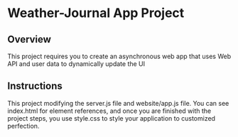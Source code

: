 # Weather-Journal App Project
## Overview
This project requires you to create an asynchronous web app that uses Web API and user data to dynamically update the UI

## Instructions
This project modifying the server.js file and website/app.js file. You can see index.html for element references, and once
you are finished with the project steps, you use style.css to style your application to customized perfection.